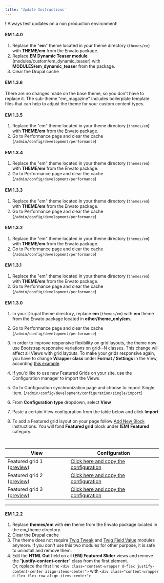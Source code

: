 ```yaml
---
title: 'Update Instructions'
---
```


! Always test updates on a non production environment!

 #### EM 1.4.0
 
 1.  Replace the "**em**" theme located in your theme directory (`themes/em`) with **THEME/em** from the Envato package.
 2.  Replace **EM Dynamic Teaser module** (modules/custom/em_dynamic_teaser) with **MODULES/em_dynamic_teaser** from the package.
 3.  Clear the Drupal cache
 

 #### EM 1.3.6
 
There are no changes made on the base theme, so you don't have to replace it. The sub-theme "em_magazine" includes boilerplate template files that can help to adjust the theme for your custom content types.


 #### EM 1.3.5

1. Replace the "em" theme located in your theme directory (`themes/em`) with **THEME/em** from the Envato package.
2. Go to Performance page and clear the cache (`/admin/config/development/performance`)


#### EM 1.3.4

1. Replace the "em" theme located in your theme directory (`themes/em`) with **THEME/em** from the Envato package.
2. Go to Performance page and clear the cache (`/admin/config/development/performance`)


#### EM 1.3.3

1. Replace the "em" theme located in your theme directory (`themes/em`) with **THEME/em** from the Envato package.
2. Go to Performance page and clear the cache (`/admin/config/development/performance`)

#### EM 1.3.2

1. Replace the "em" theme located in your theme directory (`themes/em`) with **THEME/em** from the Envato package.
2. Go to Performance page and clear the cache (`/admin/config/development/performance`)

#### EM 1.3.1

1. Replace the "em" theme located in your theme directory (`themes/em`) with **THEME/em** from the Envato package.
2. Go to Performance page and clear the cache (`/admin/config/development/performance`)

#### EM 1.3.0

1. In your Drupal theme directory, replace  **em** (`themes/em`) with **em** theme from the Envato package located in **other/theme_only/em**.
2. Go to Performance page and clear the cache (`/admin/config/development/performance`)
3. In order to improve responsive flexibility on grid layouts, the theme now use Bootstrap responsive variations on grid--N classes. This change will affect all Views with grid layouts. To make your grids responsive again, you have to change **Wrapper class** under **Format  / Settings** in the View,  according [this example](https://docs.em.pinkdexo.com/views-and-teasers/create-a-view-from-scratch#responsive-variations).
4. If you'd like to use new Featured Grids on your site, use the Configuration manager to import the Views.

  1. Go to Configuration synchronization page and choose to import Single Item. (`/admin/config/development/configuration/single/import`) 
  2. From **Configuration type** dropdown, select **View**
  3. Paste a certain View configuration from the table below and click **Import**
  4. To add a Featured grid layout on your page follow [Add New Block](https://docs.em.pinkdexo.com/pages/managing-page-layouts#add-new-block) instructions. You will fond **Featured grid** block under **(EM) Featured** category.

<br>

  | View | Configuration |
  | ---- | ------------- |
  |Featured grid 1 ([preview](https://em.pinkdexo.com/featured-grid/1)) | [Click here and copy the configuration](https://gist.github.com/PinkDexo/de0953faa76793c6a905b3e18eb987f5) |
  |Featured grid 2 ([preview](https://em.pinkdexo.com/featured-grid/2)) | [Click here and copy the configuration](https://gist.github.com/PinkDexo/39ab9491adcfb230a95f9270d7b8ed1d) |
  |Featured grid 3 ([preview](https://em.pinkdexo.com/featured-grid/3)) | [Click here and copy the configuration](https://gist.github.com/PinkDexo/ac2eecee3753f3f4c678c682cc53be21) |

---

#### EM 1.2.2

1. Replace **themes/em** with **em** theme from the Envato package located in the em_theme directory.
2. Clear the Drupal cache
3. The theme does not require [Twig Tweak](https://www.drupal.org/project/twig_tweak) and [Twig Field Value](https://www.drupal.org/project/twig_field_value) modules anymore. If you don't use this two modules for other purpose, it is safe to uninstall and remove them.
4. Edit the **HTML Out** field on all **(EM) Featured Slider** views and remove the "**justify-content-center**" class from the first element. <br>Or, replace the first line  `<div class="content-wrapper d-flex justify-content-center align-items-center">` with `<div class="content-wrapper d-flex flex-row align-items-center">`

